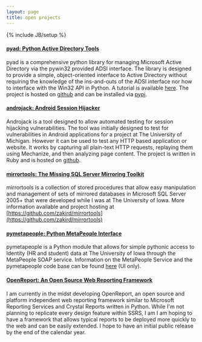```yaml
---
layout: page
title: open projects
---
```

{% include JB/setup %}

#### [pyad: Python Active Directory Tools](https://github.com/zakird/pyad)
pyad is a comprehensive python library for managing Microsoft Active Directory via the pywin32 provided ADSI interface. The library is designed to provide a simple, object-oriented interface to Active Directory without requiring the knowledge of the ins-and-outs of the ADSI interface nor how to interface with the Win32 API in Python. A tutorial is available [here](index.html). The project is hosted on [github](https://github.com/zakird/pyad) and can be installed via [pypi](http://pypi.python.org/pypi/pyad). 

#### [androjack: Android Session Hijacker](https://github.com/zakird/androjack)
Androjack is a tool designed to allow automated testing for session hijacking vulnerabilities. The tool was initially designed to test for vulnerabilities in Android applications for a project at The University of Michigan. However it can be used to test any HTTP based application or website. It works by capturing all plain-text HTTP requests, replaying them using Mechanize, and then analyzing page content. The project is written in Ruby and is hosted on [github](https://github.com/zakird/androjack).
  
#### [mirrortools: The Missing SQL Server Mirroring Toolkit](https://github.com/zakird/mirrortools)
mirrortools is a collection of stored procedures that allow easy manipulation and management of sets of mirrored databases in Microsoft SQL Server 2005+ that were developed while I was at The University of Iowa. More information available and project hosting at [https://github.com/zakird/mirrortools](https://github.com/zakird/mirrortools)
  
#### [pymetapeople: Python MetaPeople Interface](#)
pymetapeople is a Python module that allows for simple pythonic access to Identity (HR and student) data at The University of Iowa through the MetaPeople SOAP service. Information on the MetaPeople Service and the pymetapeople code base can be found [here](https://groupshare.uiowa.edu/projects/identity) (UI only).

#### [OpenReport: An Open Source Web Reporting Framework](#)
I am currently in the midst developing OpenReport, an open source and platform independent web reporting framework similar to Microsoft Reporting Services and Crystal Reports written in Python. While I'm not planning to replicate every design feature within SSRS, I am I am hoping to have a framework that allows typical reports to be deployed more quickly to the web and can be easily extended. I hope to have an initial public release by the end of the calendar year.